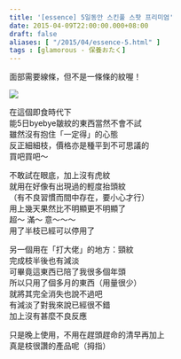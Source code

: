 ```yaml
---
title: '[essence] 5일동안 스킨풀 스팟 프리미엄'
date: 2015-04-09T22:00:00.000+08:00
draft: false
aliases: [ "/2015/04/essence-5.html" ]
tags : [glamorous - 保養おたく]
---
```


面部需要線條，但不是一條條的紋喔！  

![](/images/fivedaysessence.jpg)

在這個即食時代下  
能5日byebye皺紋的東西當然不會不試  
雖然沒有抱住「一定得」的心態  
反正細細枝，價格亦是種平到不可思議的  
買吧買吧～  
  
不敢試在眼底，加上沒有虎紋  
就用在好像有出現過的輕度抬頭紋  
（有不良習慣而間中存在，要小心才行）  
用上幾天果然比不明顯更不明顯了  
超～ 滿～ 意～～～  
用了半枝已經可以停用了  
  
另一個用在「打大佬」的地方：頸紋  
完成枝半後也有減淡  
可畢竟這東西已陪了我很多個年頭  
所以只用了個多月的東西（用量很少）  
就將其完全消失也說不過吧  
有減淡了對我來說已經很不錯  
加上沒有甚麼不良反應  
  
只是晚上使用，不用在趕頭趕命的清早再加上  
真是枝很讚的產品呢（拇指）
